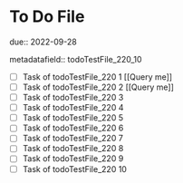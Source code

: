 # To Do File

due:: 2022-09-28

metadatafield:: todoTestFile_220_10

- [ ] Task of todoTestFile_220 1 [[Query me]]
- [ ] Task of todoTestFile_220 2 [[Query me]]
- [ ] Task of todoTestFile_220 3
- [ ] Task of todoTestFile_220 4
- [ ] Task of todoTestFile_220 5
- [ ] Task of todoTestFile_220 6
- [ ] Task of todoTestFile_220 7
- [ ] Task of todoTestFile_220 8
- [ ] Task of todoTestFile_220 9
- [ ] Task of todoTestFile_220 10